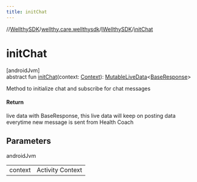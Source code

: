 ```yaml
---
title: initChat
---
```

//[WellthySDK](../../../index.html)/[wellthy.care.wellthysdk](../index.html)/[IWellthySDK](index.html)/[initChat](init-chat.html)



# initChat



[androidJvm]\
abstract fun [initChat](init-chat.html)(context: [Context](https://developer.android.com/reference/kotlin/android/content/Context.html)): [MutableLiveData](https://developer.android.com/reference/kotlin/androidx/lifecycle/MutableLiveData.html)&lt;[BaseResponse](../../wellthy.care.wellthysdk.data.onboarding/-base-response/index.html)&gt;



Method to initialize chat and subscribe for chat messages



#### Return



live data with BaseResponse, this live data will keep on posting data everytime new message is sent from Health Coach



## Parameters


androidJvm

| | |
|---|---|
| context | Activity Context |




